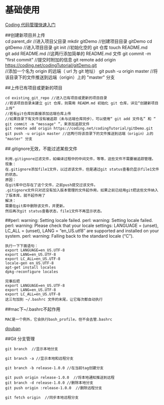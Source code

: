 # 基础使用

<!-- create time: 2014-12-17 16:29:38  -->
[Coding 代码管理快速入门](https://coding.net/u/coding/p/Coding-Feedback/git/blob/master/git-starter-tutorial.md)

##创建新项目并上传   
    cd parent_dir //进入项目父目录 
    mkdir gitDemo  //创建项目目录 gitDemo
    cd gitDemo   //进入项目目录
    git init  //初始化空的 git 仓库
    touch README.md   
    git add README.md //这两行添加简单的 README.md 文件
    git commit -m "first commit" //提交时附加的信息
    git remote add origin https://coding.net/codingTutorial/gitDemo.git  
    //添加一个名为 origin 的远端（ url 为 git 地址）
    git push -u origin master //将该目录下的文件推送到远端（origin）上的 "master" 分支

##上传已有项目或更新的项目

    
    cd existing_git_repo //进入已有项目或更新的项目目录
    //若该项目目录未建立 git 仓库，则需用 READM.md 初始化 git 仓库，详见“创建新项目上传”
    //若有git仓库则直接添加远端仓库上传
    //如果目录下有文件没有被追踪（未与远端仓库同步），可以使用“ git add 文件名” 和 “ git commit -m "message" ”，来添加追踪文件
    git remote add origin https://coding.net/codingTutorial/gitDemo.git
    git push -u origin master //这两行将该目录下的文件推送到远端（origin）上的 "master" 分支


##.gitignore无效，不能过滤某些文件

	利用.gitignore过滤文件，如编译过程中的中间文件，等等，这些文件不需要被追踪管理。
	现象：
	在.gitignore添加file1文件，以过滤该文件，但是通过git status查看仍显示file1文件的状态。
	原因：
	在git库中已存在了这个文件，之前push提交过该文件。
	.gitignore文件只对还没有加入版本管理的文件起作用，如果之前已经用git把这些文件纳入了版本库，就不起作用了
	解决：
	需要在git库中删除该文件，并更新。
	然后再次git status查看状态，file1文件不再显示状态。
	
	
##perl: warning: Setting locale failed.
	perl: warning: Setting locale failed.
	perl: warning: Please check that your locale settings:
	LANGUAGE = (unset),
	LC_ALL = (unset),
	LANG = “en_US.utf8″
	are supported and installed on your system.
	perl: warning: Falling back to the standard locale (“C”).

	执行一下下面语句：
	export LANGUAGE=en_US.UTF-8
	export LANG=en_US.UTF-8
	export LC_ALL=en_US.UTF-8
	locale-gen en_US.UTF-8
	apt-get install locales
	dpkg-reconfigure locales

	完事后把
	export LANGUAGE=en_US.UTF-8
	export LANG=en_US.UTF-8
	export LC_ALL=en_US.UTF-8
	这三句加到 ~/.bashrc 文件的末尾，让它每次都自动执行
	
	
##mac下~/.bashrc不起作用 

	MAC是一个例外，它会执行bash_profile，但不会去管.bashrc

[douban](http://www.douban.com/note/321472256/)


##Git 分支管理

	
	git branch  //显示本地分支
	
	git branch -a //显示本地和远程分支
	
	git branch -b release-1.0.0 //在当前tag创建分支
	
	git push origin release-1.0.0  //将本地通知推送到远程
	git branch -d release-1.0.0 //删除本地分支
	git push origin :release-1.0.0  //删除远程分支
	
	git fetch origin  //同步本地远程分支
	
	
	